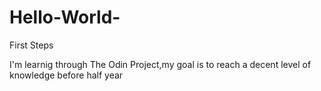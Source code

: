 # Hello-World-
First Steps

I'm learnig through The Odin Project,my goal is to reach a decent level of knowledge before half year 
